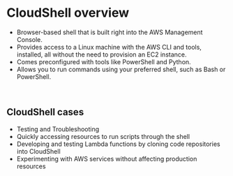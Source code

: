 # CloudShell overview
- Browser-based shell that is built right into the AWS Management Console.
- Provides access to a Linux machine with the AWS CLI and tools, installed, all without the need to
provision an EC2 instance.
- Comes preconfigured with tools like PowerShell and Python.
- Allows you to run commands using your preferred shell, such as Bash or PowerShell.

<br>

## CloudShell cases
- Testing and Troubleshooting
- Quickly accessing resources to run scripts through the shell
- Developing and testing Lambda functions by cloning code repositories into CloudShell
- Experimenting with AWS services without affecting production resources